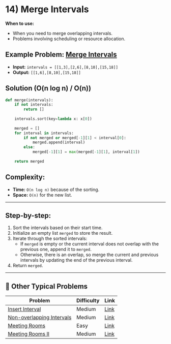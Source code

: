 # 14) Merge Intervals

**When to use:**
* When you need to merge overlapping intervals.
* Problems involving scheduling or resource allocation.

## Example Problem: [Merge Intervals](https://leetcode.com/problems/merge-intervals/)

* **Input:** `intervals = [[1,3],[2,6],[8,10],[15,18]]`
* **Output:** `[[1,6],[8,10],[15,18]]`

## Solution (O(n log n) / O(n))

```python
def merge(intervals):
    if not intervals:
        return []
    
    intervals.sort(key=lambda x: x[0])
    
    merged = []
    for interval in intervals:
        if not merged or merged[-1][1] < interval[0]:
            merged.append(interval)
        else:
            merged[-1][1] = max(merged[-1][1], interval[1])
            
    return merged
```

## Complexity:

* **Time:** `O(n log n)` because of the sorting.
* **Space:** `O(n)` for the new list.

---

## Step-by-step:

1.  Sort the intervals based on their start time.
2.  Initialize an empty list `merged` to store the result.
3.  Iterate through the sorted intervals:
    *   If `merged` is empty or the current interval does not overlap with the previous one, append it to `merged`.
    *   Otherwise, there is an overlap, so merge the current and previous intervals by updating the end of the previous interval.
4.  Return `merged`.

---

## 🎯 Other Typical Problems

| Problem | Difficulty | Link |
|---|---|---|
| [Insert Interval](https://leetcode.com/problems/insert-interval/) | Medium | [Link](https://leetcode.com/problems/insert-interval/) |
| [Non-overlapping Intervals](https://leetcode.com/problems/non-overlapping-intervals/) | Medium | [Link](https://leetcode.com/problems/non-overlapping-intervals/) |
| [Meeting Rooms](https://leetcode.com/problems/meeting-rooms/) | Easy | [Link](https://leetcode.com/problems/meeting-rooms/) |
| [Meeting Rooms II](https://leetcode.com/problems/meeting-rooms-ii/) | Medium | [Link](https://leetcode.com/problems/meeting-rooms-ii/) |
